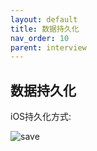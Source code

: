 ```yaml
---
layout: default
title: 数据持久化
nav_order: 10
parent: interview
---
```


## 数据持久化

iOS持久化方式:

![save](../../../images/Interview/savedata.jpeg)